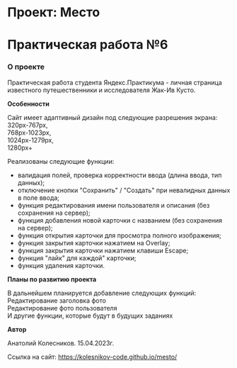 # Проект: Место

# Практическая работа №6

### О проекте

Практическая работа студента Яндекс.Практикума - личная страница известного путешественники и исследователя Жак-Ив Кусто.

**Особенности**

Сайт имеет адаптивный дизайн под следующие разрешения экрана:
<br>320px-767px,
<br>768px-1023px,
<br>1024px-1279px,
<br>1280px+

Реализованы следующие функции:
* валидация полей, проверка корректности ввода (длина ввода, тип данных);
* отключение кнопки "Сохранить" / "Создать" при невалидных данных в поле ввода;
* функция редактирования имени пользователя и описания (без сохранения на сервер);
* функция добавления новой карточки с названием (без сохранения на сервер);
* функция открытия карточки для просмотра полного изображения;
* функция закрытия карточки нажатием на Overlay;
* функция закрытия карточки нажатием клавиши Escape;
* функция "лайк" для каждой" карточки;
* функция удаления карточки.

**Планы по развитию проекта**

В дальнейшем планируется добавление следующих функций:
<br>Редактирование заголовка фото
<br>Редактирование фото пользователя
<br>И другие функции, которые будут в будущих заданиях

**Автор**

Анатолий Колесников. 15.04.2023г.

Ссылка на сайт: https://kolesnikov-code.github.io/mesto/
